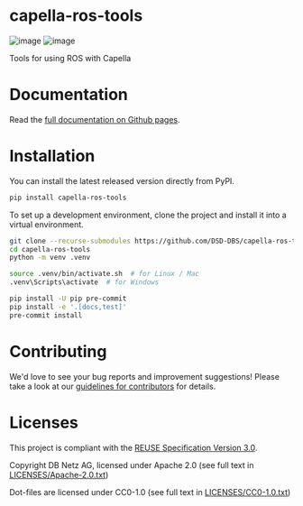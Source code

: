 <!--
 ~ Copyright DB Netz AG and contributors
 ~ SPDX-License-Identifier: Apache-2.0
 -->

# capella-ros-tools

![image](https://github.com/DSD-DBS/capella-ros-tools/actions/workflows/build-test-publish.yml/badge.svg)
![image](https://github.com/DSD-DBS/capella-ros-tools/actions/workflows/lint.yml/badge.svg)

Tools for using ROS with Capella

# Documentation

Read the [full documentation on Github pages](https://dsd-dbs.github.io/capella-ros-tools).

# Installation

You can install the latest released version directly from PyPI.

```sh
pip install capella-ros-tools
```

To set up a development environment, clone the project and install it into a
virtual environment.

```sh
git clone --recurse-submodules https://github.com/DSD-DBS/capella-ros-tools
cd capella-ros-tools
python -m venv .venv

source .venv/bin/activate.sh  # for Linux / Mac
.venv\Scripts\activate  # for Windows

pip install -U pip pre-commit
pip install -e '.[docs,test]'
pre-commit install
```

# Contributing

We'd love to see your bug reports and improvement suggestions! Please take a
look at our [guidelines for contributors](CONTRIBUTING.md) for details.

# Licenses

This project is compliant with the
[REUSE Specification Version 3.0](https://git.fsfe.org/reuse/docs/src/commit/d173a27231a36e1a2a3af07421f5e557ae0fec46/spec.md).

Copyright DB Netz AG, licensed under Apache 2.0 (see full text in
[LICENSES/Apache-2.0.txt](LICENSES/Apache-2.0.txt))

Dot-files are licensed under CC0-1.0 (see full text in
[LICENSES/CC0-1.0.txt](LICENSES/CC0-1.0.txt))
